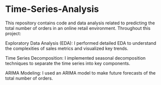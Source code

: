 # Time-Series-Analysis

This repository contains code and data analysis related to predicting the total number of orders in an online retail environment. Throughout this project:

Exploratory Data Analysis (EDA): I performed detailed EDA to understand the complexities of sales metrics and visualized key trends.

Time Series Decomposition: I implemented seasonal decomposition techniques to separate the time series into key components.

ARIMA Modeling: I used an ARIMA model to make future forecasts of the total number of orders.
